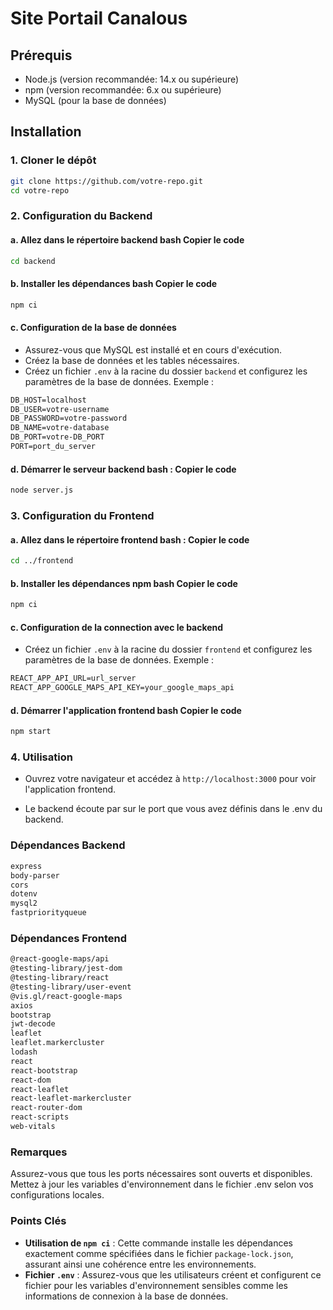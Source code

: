# Site Portail Canalous

## Prérequis

- Node.js (version recommandée: 14.x ou supérieure)
- npm (version recommandée: 6.x ou supérieure)
- MySQL (pour la base de données)

## Installation

### 1. Cloner le dépôt

```bash
git clone https://github.com/votre-repo.git
cd votre-repo
```

### 2. Configuration du Backend 

#### a. Allez dans le répertoire backend bash Copier le code

```bash
cd backend
```

#### b. Installer les dépendances bash Copier le code

```bash
npm ci
```

#### c. Configuration de la base de données 
* Assurez-vous que MySQL est installé et en cours d'exécution. 
* Créez la base de données et les tables nécessaires. 
* Créez un fichier `.env` à la racine du dossier `backend` et configurez les paramètres de la base de données. Exemple :
```txt
DB_HOST=localhost 
DB_USER=votre-username 
DB_PASSWORD=votre-password
DB_NAME=votre-database
DB_PORT=votre-DB_PORT
PORT=port_du_server
```
#### d. Démarrer le serveur backend bash : Copier le code 

```bash
node server.js
```

### 3. Configuration du Frontend 

#### a. Allez dans le répertoire frontend bash : Copier le code 

```bash
cd ../frontend
```

#### b. Installer les dépendances npm bash Copier le code 

```bash
npm ci
```
#### c. Configuration de la connection avec le backend 

* Créez un fichier `.env` à la racine du dossier `frontend` et configurez les paramètres de la base de données. Exemple :
```txt
REACT_APP_API_URL=url_server
REACT_APP_GOOGLE_MAPS_API_KEY=your_google_maps_api
```

#### d. Démarrer l'application frontend bash Copier le code 

```bash
npm start
```

### 4. Utilisation 

* Ouvrez votre navigateur et accédez à `http://localhost:3000` pour voir l'application frontend. 

* Le backend écoute par sur le port que vous avez définis dans le .env du backend.

### Dépendances Backend

```txt
express
body-parser
cors
dotenv
mysql2
fastpriorityqueue
```

###  Dépendances Frontend

```txt
@react-google-maps/api
@testing-library/jest-dom
@testing-library/react
@testing-library/user-event
@vis.gl/react-google-maps
axios
bootstrap
jwt-decode
leaflet
leaflet.markercluster
lodash
react
react-bootstrap
react-dom
react-leaflet
react-leaflet-markercluster
react-router-dom
react-scripts
web-vitals
```


### Remarques
Assurez-vous que tous les ports nécessaires sont ouverts et disponibles.
Mettez à jour les variables d'environnement dans le fichier .env selon vos configurations locales.



### Points Clés

- **Utilisation de `npm ci`** : Cette commande installe les dépendances exactement comme spécifiées dans le fichier `package-lock.json`, assurant ainsi une cohérence entre les environnements.
- **Fichier `.env`** : Assurez-vous que les utilisateurs créent et configurent ce fichier pour les variables d'environnement sensibles comme les informations de connexion à la base de données.
